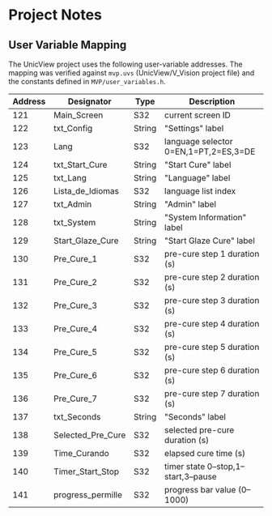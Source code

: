 # Project Notes

## User Variable Mapping

The UnicView project uses the following user-variable addresses. The mapping was verified against `mvp.uvs` (UnicView/V_Vision project file) and the constants defined in `MVP/user_variables.h`.

| Address | Designator        | Type  | Description |
|---------|-------------------|-------|-------------|
| 121 | Main_Screen      | S32   | current screen ID |
| 122 | txt_Config       | String| "Settings" label |
| 123 | Lang             | S32   | language selector 0=EN,1=PT,2=ES,3=DE |
| 124 | txt_Start_Cure   | String| "Start Cure" label |
| 125 | txt_Lang         | String| "Language" label |
| 126 | Lista_de_Idiomas | S32   | language list index |
| 127 | txt_Admin        | String| "Admin" label |
| 128 | txt_System       | String| "System Information" label |
| 129 | Start_Glaze_Cure | String| "Start Glaze Cure" label |
| 130 | Pre_Cure_1       | S32   | pre-cure step 1 duration (s) |
| 131 | Pre_Cure_2       | S32   | pre-cure step 2 duration (s) |
| 132 | Pre_Cure_3       | S32   | pre-cure step 3 duration (s) |
| 133 | Pre_Cure_4       | S32   | pre-cure step 4 duration (s) |
| 134 | Pre_Cure_5       | S32   | pre-cure step 5 duration (s) |
| 135 | Pre_Cure_6       | S32   | pre-cure step 6 duration (s) |
| 136 | Pre_Cure_7       | S32   | pre-cure step 7 duration (s) |
| 137 | txt_Seconds      | String| "Seconds" label |
| 138 | Selected_Pre_Cure| S32   | selected pre-cure duration (s) |
| 139 | Time_Curando     | S32   | elapsed cure time (s) |
| 140 | Timer_Start_Stop | S32   | timer state 0–stop,1–start,3–pause |
| 141 | progress_permille| S32   | progress bar value (0–1000) |
